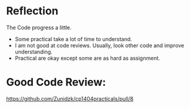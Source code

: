 # Reflection
The Code progress a little.
* Some practical take a lot of time to understand.
* I am not good at code reviews. Usually, look other code and improve understanding.
* Practical are okay except some are as hard as assignment.

# Good Code Review:
https://github.com/Zunidzk/cp1404practicals/pull/8
